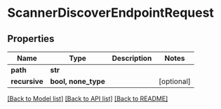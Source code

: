 # ScannerDiscoverEndpointRequest


## Properties

Name | Type | Description | Notes
------------ | ------------- | ------------- | -------------
**path** | **str** |  | 
**recursive** | **bool, none_type** |  | [optional] 

[[Back to Model list]](../README.md#models) [[Back to API list]](../README.md#api-endpoints) [[Back to README]](../README.md)


